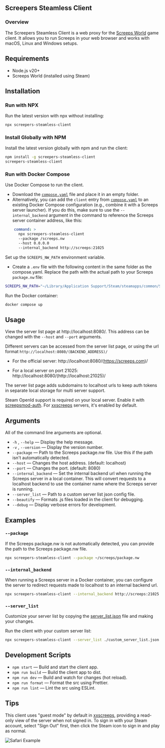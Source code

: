 ## Screepers Steamless Client

### Overview

The Screepers Steamless Client is a web proxy for the [Screeps World](https://store.steampowered.com/app/464350/Screeps/) game client. It allows you to run Screeps in your web browser and works with macOS, Linux and Windows setups.

## Requirements

- Node.js v20+
- Screeps World (installed using Steam)

## Installation

### Run with NPX

Run the latest version with npx without installing:

```sh
npx screepers-steamless-client
```

### Install Globally with NPM

Install the latest version globally with npm and run the client:

```sh
npm install -g screepers-steamless-client
screepers-steamless-client
```

### Run with Docker Compose

Use Docker Compose to run the client.
- Download the [`compose.yaml`](compose.yaml) file and place it in an empty folder.
- Alternatively, you can add the `client` entry from [`compose.yaml`](compose.yaml) to an existing Docker Compose configuration (e.g., combine it with a Screeps server launcher). If you do this, make sure to use the `--internal_backend` argument in the command to reference the Screeps server container address, like this:

```yaml
    command: >
      npx screepers-steamless-client
      --package /screeps.nw
      --host 0.0.0.0
      --internal_backend http://screeps:21025
```

Set up the `SCREEPS_NW_PATH` environment variable.
- Create a `.env` file with the following content in the same folder as the compose.yaml. Replace the path with the actual path to your Screeps `package.nw` file:

```bash
SCREEPS_NW_PATH="~/Library/Application Support/Steam/steamapps/common/Screeps/package.nw"
```

Run the Docker container:

```bash
docker compose up
```

## Usage

View the server list page at http://localhost:8080/. This address can be changed with the `--host` and `--port` arguments.

Different servers can be accessed from the server list page, or using the url format `http://localhost:8080/(BACKEND_ADDRESS)/`

- For the official server: http://localhost:8080/(https://screeps.com)/

- For a local server on port 21025: http://localhost:8080/(http://localhost:21025)/

The server list page adds subdomains to localhost urls to keep auth tokens in separate local storage for multi server support.

Steam OpenId support is required on your local server. Enable it with [screepsmod-auth](https://github.com/ScreepsMods/screepsmod-auth). For [xxscreeps](https://github.com/laverdet/xxscreeps/) servers, it's enabled by default.

## Arguments

All of the command line arguments are optional.

- `-h` , `--help` &mdash; Display the help message.
- `-v` , `--version` &mdash; Display the version number.
- `--package` &mdash; Path to the Screeps package.nw file. Use this if the path isn't automatically detected.
- `--host` &mdash; Changes the host address. (default: localhost)
- `--port` &mdash; Changes the port. (default: 8080)
- `--internal_backend` &mdash; Set the internal backend url when running the Screeps server in a local container. This will convert requests to a localhost backend to use the container name where the Screeps server is running.
- `--server_list` &mdash; Path to a custom server list json config file.
- `--beautify` &mdash; Formats .js files loaded in the client for debugging.
- `--debug` &mdash; Display verbose errors for development.

## Examples

### `--package`

If the Screeps package.nw is not automatically detected, you can provide the path to the Screeps package.nw file.

```sh
npx screepers-steamless-client --package ~/screeps/package.nw
```

### `--internal_backend`

When running a Screeps server in a Docker container, you can configure the server to redirect requests made to localhost to an internal backend url.

```sh
npx screepers-steamless-client --internal_backend http://screeps:21025
```

### `--server_list`

Customize your server list by copying the [server_list.json](settings/server_list.json) file and making your changes.

Run the client with your custom server list:

```sh
npx screepers-steamless-client --server_list ./custom_server_list.json
```

## Development Scripts

- `npm start` &mdash; Build and start the client app.
- `npm run build` &mdash; Build the client app to dist.
- `npm run dev` &mdash; Build and watch for changes (hot reload).
- `npm run format` &mdash; Format the src using Prettier.
- `npm run lint` &mdash; Lint the src using ESLint.

## Tips

This client uses "guest mode" by default in [xxscreeps](https://github.com/laverdet/xxscreeps/), providing a read-only view of the server when not signed in. To sign in with your Steam account, select "Sign Out" first, then click the Steam icon to sign in and play as normal.

![Safari Example](./docs/safari.png)
